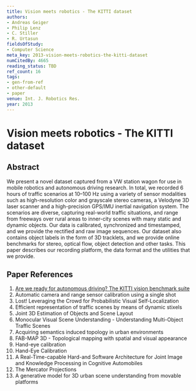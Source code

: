 ```yaml
---
title: Vision meets robotics - The KITTI dataset
authors:
- Andreas Geiger
- Philip Lenz
- C. Stiller
- R. Urtasun
fieldsOfStudy:
- Computer Science
meta_key: 2013-vision-meets-robotics-the-kitti-dataset
numCitedBy: 4665
reading_status: TBD
ref_count: 16
tags:
- gen-from-ref
- other-default
- paper
venue: Int. J. Robotics Res.
year: 2013
---
```


# Vision meets robotics - The KITTI dataset

## Abstract

We present a novel dataset captured from a VW station wagon for use in mobile robotics and autonomous driving research. In total, we recorded 6 hours of traffic scenarios at 10–100 Hz using a variety of sensor modalities such as high-resolution color and grayscale stereo cameras, a Velodyne 3D laser scanner and a high-precision GPS/IMU inertial navigation system. The scenarios are diverse, capturing real-world traffic situations, and range from freeways over rural areas to inner-city scenes with many static and dynamic objects. Our data is calibrated, synchronized and timestamped, and we provide the rectified and raw image sequences. Our dataset also contains object labels in the form of 3D tracklets, and we provide online benchmarks for stereo, optical flow, object detection and other tasks. This paper describes our recording platform, the data format and the utilities that we provide.

## Paper References

1. [Are we ready for autonomous driving? The KITTI vision benchmark suite](2012-are-we-ready-for-autonomous-driving-the-kitti-vision-benchmark-suite)
2. Automatic camera and range sensor calibration using a single shot
3. Lost! Leveraging the Crowd for Probabilistic Visual Self-Localization
4. Efficient representation of traffic scenes by means of dynamic stixels
5. Joint 3D Estimation of Objects and Scene Layout
6. Monocular Visual Scene Understanding - Understanding Multi-Object Traffic Scenes
7. Acquiring semantics induced topology in urban environments
8. FAB-MAP 3D - Topological mapping with spatial and visual appearance
9. Hand-eye calibration
10. Hand-Eye Calibration
11. A Real-Time-capable Hard-and Software Architecture for Joint Image and Knowledge Processing in Cognitive Automobiles
12. The Mercator Projections
13. A generative model for 3D urban scene understanding from movable platforms
